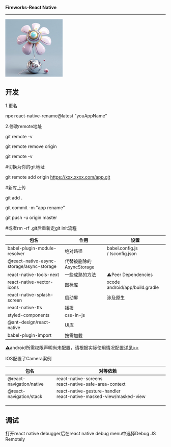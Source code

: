 **Fireworks-React Native**

****

<img title="" src="./logo.jpg" alt="" width="180">

## 开发

1.更名

npx react-native-rename@latest "youAppName"

2.修改remote地址

git remote -v

git remote remove origin

git remote -v

#切换为你的git地址

git remote add origin https://xxx.xxxx.com/app.git

#新库上传

git add .

git commit -m "app rename"

git push -u origin master

#或者rm -rf .git后重新走git init流程

| 包名                                        | 作用                 | 设置                              |
| ----------------------------------------- | ------------------ | ------------------------------- |
| babel-plugin-module-resolver              | 绝对路径               | babel.config.js / tsconfig.json |
| @react-native-async-storage/async-storage | 代替被删除的AsyncStorage |                                 |
| react-native-tools-next                   | 一些成熟的方法            | ⚠️Peer Dependencies             |
| react-native-vector-icons                 | 图标库                | xcode  android/app/build.gradle |
| react-native-splash-screen                | 启动屏                | 涉及原生                            |
| react-native-tts                          | 播报                 |                                 |
| styled-components                         | css-in-js          |                                 |
| @ant-design/react-native                  | UI库                |                                 |
| babel-plugin-import                       | 按需加载               |                                 |

⚠️android所需权限声明尚未配置，请根据实际使用情况配置[详见>>](https://github.com/zoontek/react-native-permissions)

IOS配置了Camera案例

| 包名                       | 对等依赖                                                                                     |     |
| ------------------------ | ---------------------------------------------------------------------------------------- | --- |
| @react-navigation/native | react-native-screens                                      react-native-safe-area-context |     |
| @react-navigation/stack  | react-native-gesture-handler                        react-native-masked-view/masked-view |     |
|                          |                                                                                          |     |
|                          |                                                                                          |     |
|                          |                                                                                          |     |

## 调试

打开react native debugger后在react native debug menu中选择Debug JS Remotely
